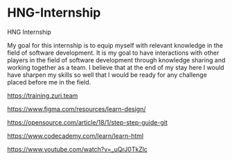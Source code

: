 # HNG-Internship
HNG Internship

My goal for this internship is to equip myself with relevant knowledge in the field of software development. It is my goal to have interactions with other players in the field of software development through knowledge sharing and working together as a team. I believe that at the end of my stay here I would have sharpen my skills so well that I would be ready for any challenge placed before me in the field. 


https://training.zuri.team 


https://www.figma.com/resources/learn-design/


https://opensource.com/article/18/1/step-step-guide-git


https://www.codecademy.com/learn/learn-html


https://www.youtube.com/watch?v=_uQrJ0TkZlc
